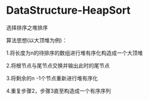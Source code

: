 # DataStructure-HeapSort
选择排序之堆排序

算法思想(以大顶堆为例)：

1.将长度为n的待排序的数组进行堆有序化构造成一个大顶堆
 
2.将根节点与尾节点交换并输出此时的尾节点
 
3.将剩余的n -1个节点重新进行堆有序化
 
4.重复步骤2，步骤3直至构造成一个有序序列
